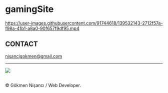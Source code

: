 # gamingSite


https://user-images.githubusercontent.com/91744618/139532143-2712f57a-f98a-41b1-a8a0-90f657f9df95.mp4

<h2> CONTACT </h2>
<a href = "http://www.gmail.com" > nisancigokmen@gmail.com</a> <br>
<hr>

<div>


<img src="https://media0.giphy.com/media/UmQrx37p5LVxC/giphy.gif?cid=ecf05e47lp15x5j11zo28livphbxc9w1lge7mqx2r0rxlkcb&rid=giphy.gif&ct=g">

</div><br>

&copy; Gökmen Nişancı / Web Developer.

